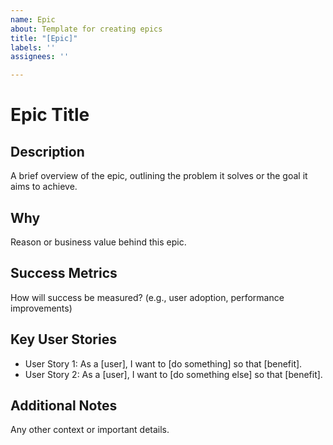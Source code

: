 ```yaml
---
name: Epic
about: Template for creating epics
title: "[Epic]"
labels: ''
assignees: ''

---
```


# Epic Title

## Description
A brief overview of the epic, outlining the problem it solves or the goal it aims to achieve.

## Why
Reason or business value behind this epic.

## Success Metrics
How will success be measured? (e.g., user adoption, performance improvements)

## Key User Stories
- User Story 1: As a [user], I want to [do something] so that [benefit].
- User Story 2: As a [user], I want to [do something else] so that [benefit].

## Additional Notes
Any other context or important details.
